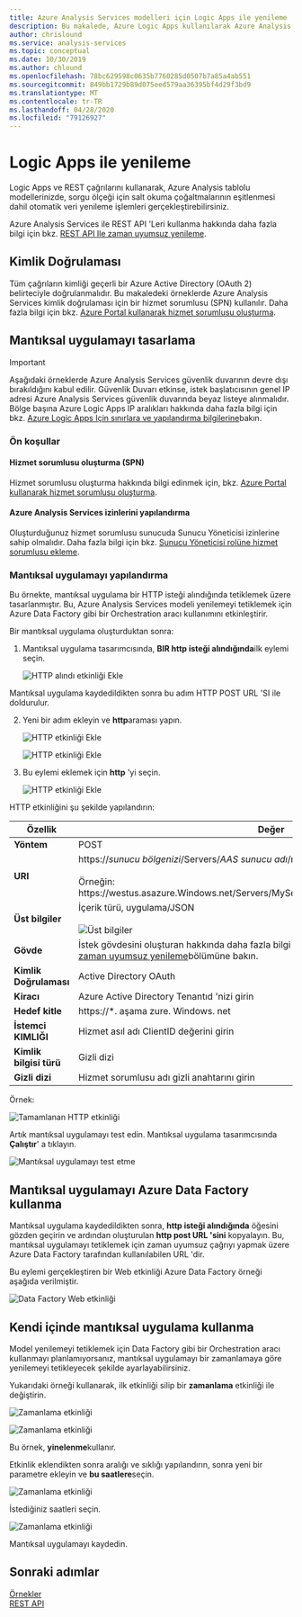 ```yaml
---
title: Azure Analysis Services modelleri için Logic Apps ile yenileme | Microsoft Docs
description: Bu makalede, Azure Logic Apps kullanılarak Azure Analysis Services için zaman uyumsuz yenilemenin nasıl kodleneceğini açıklar.
author: chrislound
ms.service: analysis-services
ms.topic: conceptual
ms.date: 10/30/2019
ms.author: chlound
ms.openlocfilehash: 78bc629598c0635b7760285d0507b7a85a4ab551
ms.sourcegitcommit: 849bb1729b89d075eed579aa36395bf4d29f3bd9
ms.translationtype: MT
ms.contentlocale: tr-TR
ms.lasthandoff: 04/28/2020
ms.locfileid: "79126927"
---
```

# <a name="refresh-with-logic-apps"></a>Logic Apps ile yenileme

Logic Apps ve REST çağrılarını kullanarak, Azure Analysis tablolu modellerinizde, sorgu ölçeği için salt okuma çoğaltmalarının eşitlenmesi dahil otomatik veri yenileme işlemleri gerçekleştirebilirsiniz.

Azure Analysis Services ile REST API 'Leri kullanma hakkında daha fazla bilgi için bkz. [REST API Ile zaman uyumsuz yenileme](analysis-services-async-refresh.md).

## <a name="authentication"></a>Kimlik Doğrulaması

Tüm çağrıların kimliği geçerli bir Azure Active Directory (OAuth 2) belirteciyle doğrulanmalıdır.  Bu makaledeki örneklerde Azure Analysis Services kimlik doğrulaması için bir hizmet sorumlusu (SPN) kullanılır. Daha fazla bilgi için bkz. [Azure Portal kullanarak hizmet sorumlusu oluşturma](../active-directory/develop/howto-create-service-principal-portal.md).

## <a name="design-the-logic-app"></a>Mantıksal uygulamayı tasarlama

> [!IMPORTANT]
> Aşağıdaki örneklerde Azure Analysis Services güvenlik duvarının devre dışı bırakıldığını kabul edilir. Güvenlik Duvarı etkinse, istek başlatıcısının genel IP adresi Azure Analysis Services güvenlik duvarında beyaz listeye alınmalıdır. Bölge başına Azure Logic Apps IP aralıkları hakkında daha fazla bilgi için bkz. [Azure Logic Apps Için sınırlara ve yapılandırma bilgilerine](../logic-apps/logic-apps-limits-and-config.md#configuration)bakın.

### <a name="prerequisites"></a>Ön koşullar

#### <a name="create-a-service-principal-spn"></a>Hizmet sorumlusu oluşturma (SPN)

Hizmet sorumlusu oluşturma hakkında bilgi edinmek için, bkz. [Azure Portal kullanarak hizmet sorumlusu oluşturma](../active-directory/develop/howto-create-service-principal-portal.md).

#### <a name="configure-permissions-in-azure-analysis-services"></a>Azure Analysis Services izinlerini yapılandırma
 
Oluşturduğunuz hizmet sorumlusu sunucuda Sunucu Yöneticisi izinlerine sahip olmalıdır. Daha fazla bilgi için bkz. [Sunucu Yöneticisi rolüne hizmet sorumlusu ekleme](analysis-services-addservprinc-admins.md).

### <a name="configure-the-logic-app"></a>Mantıksal uygulamayı yapılandırma

Bu örnekte, mantıksal uygulama bir HTTP isteği alındığında tetiklemek üzere tasarlanmıştır. Bu, Azure Analysis Services modeli yenilemeyi tetiklemek için Azure Data Factory gibi bir Orchestration aracı kullanımını etkinleştirir.

Bir mantıksal uygulama oluşturduktan sonra:

1. Mantıksal uygulama tasarımcısında, **BIR http isteği alındığında**ilk eylemi seçin.

   ![HTTP alındı etkinliği Ekle](./media/analysis-services-async-refresh-logic-app/1.png)

Mantıksal uygulama kaydedildikten sonra bu adım HTTP POST URL 'SI ile doldurulur.

2. Yeni bir adım ekleyin ve **http**araması yapın.  

   ![HTTP etkinliği Ekle](./media/analysis-services-async-refresh-logic-app/9.png)

   ![HTTP etkinliği Ekle](./media/analysis-services-async-refresh-logic-app/10.png)

3. Bu eylemi eklemek için **http** 'yi seçin.

   ![HTTP etkinliği Ekle](./media/analysis-services-async-refresh-logic-app/2.png)

HTTP etkinliğini şu şekilde yapılandırın:

|Özellik  |Değer  |
|---------|---------|
|**Yöntem**     |POST         |
|**URI**     | https://*sunucu bölgenizi*/Servers/*AAS sunucu adı*/models/*veritabanınızın adı*/yenilemeler <br /> <br /> Örneğin: https:\//westus.asazure.Windows.net/Servers/MyServer/models/AdventureWorks/refreshes|
|**Üst bilgiler**     |   İçerik türü, uygulama/JSON <br /> <br />  ![Üst bilgiler](./media/analysis-services-async-refresh-logic-app/6.png)    |
|**Gövde**     |   İstek gövdesini oluşturan hakkında daha fazla bilgi edinmek için, [REST API-Post/Refresh Ile zaman uyumsuz yenileme](analysis-services-async-refresh.md#post-refreshes)bölümüne bakın. |
|**Kimlik Doğrulaması**     |Active Directory OAuth         |
|**Kiracı**     |Azure Active Directory Tenantıd 'nizi girin         |
|**Hedef kitle**     |https://*. aşama zure. Windows. net         |
|**İstemci KIMLIĞI**     |Hizmet asıl adı ClientID değerini girin         |
|**Kimlik bilgisi türü**     |Gizli dizi         |
|**Gizli dizi**     |Hizmet sorumlusu adı gizli anahtarını girin         |

Örnek:

![Tamamlanan HTTP etkinliği](./media/analysis-services-async-refresh-logic-app/7.png)

Artık mantıksal uygulamayı test edin.  Mantıksal uygulama tasarımcısında **Çalıştır**' a tıklayın.

![Mantıksal uygulamayı test etme](./media/analysis-services-async-refresh-logic-app/8.png)

## <a name="consume-the-logic-app-with-azure-data-factory"></a>Mantıksal uygulamayı Azure Data Factory kullanma

Mantıksal uygulama kaydedildikten sonra, **http isteği alındığında** öğesini gözden geçirin ve ardından oluşturulan **http post URL 'sini** kopyalayın.  Bu, mantıksal uygulamayı tetiklemek için zaman uyumsuz çağrıyı yapmak üzere Azure Data Factory tarafından kullanılabilen URL 'dir.

Bu eylemi gerçekleştiren bir Web etkinliği Azure Data Factory örneği aşağıda verilmiştir.

![Data Factory Web etkinliği](./media/analysis-services-async-refresh-logic-app/11.png)

## <a name="use-a-self-contained-logic-app"></a>Kendi içinde mantıksal uygulama kullanma

Model yenilemeyi tetiklemek için Data Factory gibi bir Orchestration aracı kullanmayı planlamıyorsanız, mantıksal uygulamayı bir zamanlamaya göre yenilemeyi tetikleyecek şekilde ayarlayabilirsiniz.

Yukarıdaki örneği kullanarak, ilk etkinliği silip bir **zamanlama** etkinliği ile değiştirin.

![Zamanlama etkinliği](./media/analysis-services-async-refresh-logic-app/12.png)

![Zamanlama etkinliği](./media/analysis-services-async-refresh-logic-app/13.png)

Bu örnek, **yinelenme**kullanır.

Etkinlik eklendikten sonra aralığı ve sıklığı yapılandırın, sonra yeni bir parametre ekleyin ve **bu saatlere**seçin.

![Zamanlama etkinliği](./media/analysis-services-async-refresh-logic-app/16.png)

İstediğiniz saatleri seçin.

![Zamanlama etkinliği](./media/analysis-services-async-refresh-logic-app/15.png)

Mantıksal uygulamayı kaydedin.

## <a name="next-steps"></a>Sonraki adımlar

[Örnekler](analysis-services-samples.md)  
[REST API](https://docs.microsoft.com/rest/api/analysisservices/servers)
